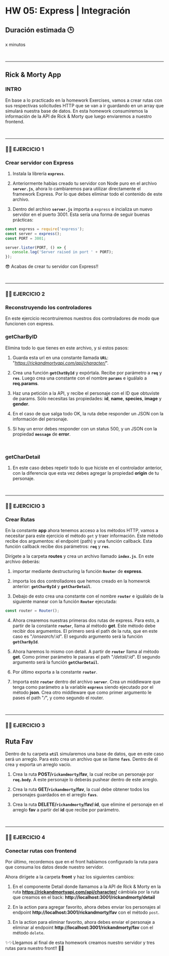 # HW 05: Express | Integración

## **Duración estimada 🕒**

x minutos

<br />

---

## **Rick & Morty App**

### **INTRO**

En base a lo practicado en la homework Exercises, vamos a crear rutas con sus respectivas solicitudes HTTP que se van a ir guardando en un array que simulará nuestra base de datos. En esta homework consumiremos la información de la API de Rick & Morty que luego enviaremos a nuestro frontend.

<br />

---

### **👩‍💻 EJERCICIO 1**

### **Crear servidor con Express**

1. Instala la librería **`express`**.

2. Anteriormente habías creado tu servidor con Node puro en el archivo **`server.js`**, ahora lo cambiaremos para utilizar directamente el framework Express. Por lo que debes eliminar todo el contenido de este archivo.

3. Dentro del archivo **`server.js`** importa a `express` e incializa un nuevo servidor en el puerto 3001. Esta sería una forma de seguir buenas prácticas:

```javascript
const express = require('express');
const server = express();
const PORT = 3001;

server.lister(PORT, () => {
   console.log('Server raised in port ' + PORT);
});
```

😎 Acabas de crear tu servidor con Express!!

<br />

---

### **👩‍💻 EJERCICIO 2**

### **Reconstruyendo los controladores**

En este ejercicio recontruiremos nuestros dos controladores de modo que funcionen con express.

### **getCharByID**

Elimina todo lo que tienes en este archivo, y si estos pasos:

1. Guarda esta url en una constante llamada **`URL`**: "_https://rickandmortyapi.com/api/character/_".

2. Crea una función **`getChatById`** y expórtala. Recibe por parámetro a **`req`** y **`res`**. Luego crea una constante con el nombre **`params`** e iguálalo a **req.params**.

3. Haz una petición a la API, y recibe el personaje con el ID que obtuviste de params. Sólo necesitas las propiedades: **id**, **name**, **species**, **image** y **gender**.

4. En el caso de que salga todo OK, la ruta debe responder un JSON con la información del personaje.

5. Si hay un error debes responder con un status 500, y un JSON con la propiedad **`message`** de **error**.

</br>

### **getCharDetail**

1. En este caso debes repetir todo lo que hiciste en el controlador anterior, con la diferencia que esta vez debes agregar la propiedad **origin** de tu personaje.

<br />

---

### **👩‍💻 EJERCICIO 3**

### **Crear Rutas**

En la constante **app** ahora tenemos acceso a los métodos HTTP, vamos a necesitar para este ejercicio el método `get` y traer información. Este método recibe dos argumentos: el endpoint (path) y una función callback. Esta función callback recibe dos parámetros: **`req`** y **`res`**.

Dirígete a la carpeta **routes** y crea un archivo llamado **`index.js`**. En este archivo deberás:

1. importar mediante destructuring la función **`Router`** de **express**.

2. importa los dos controlladores que hemos creado en la homewrok anterior: **`getCharById`** y **`getCharDetail`**.

3. Debajo de esto crea una constante con el nombre **`router`** e iguálalo de la siguiente manear con la función **`Router`** ejecutada:

```javascript
const router = Router();
```

4. Ahora crearemos nuestras primeras dos rutas de express. Para esto, a partir de la constante **`router`**, llama al método **get**. Este método debe recibir dos argumentos. El primero será el path de la ruta, que en este caso es "_/onsearch/:id_". El segundo argumento será la función **`getCharById`**.

5. Ahora haremos lo mismo con detail. A partir de **`router`** llama al método **get**. Como primer parámetro le pasaras el path "_/detail/:id_". El segundo argumento será la función **`getCharDetail`**.

6. Por último exporta a la constante **`router`**.

7. Importa este **`router`** dentro del archivo **`server`**. Crea un middleware que tenga como parámetro a la variable **`express`** siendo ejecutado por el método **json**. Crea otro middleware que como primer argumento le pases el path "_/_", y como segundo el router.

<br />

---

### **👩‍💻 EJERCICIO 3**

## **Ruta Fav**

Dentro de tu carpeta **`util`** simularemos una base de datos, que en este caso será un arreglo. Para esto crea un archivo que se llame **`favs`**. Dentro de él crea y exporta un arreglo vacío.

1. Crea la ruta **POST/`rickandmorty`/fav**, la cual recibe un personaje por **`req.body`**. A este personaje lo deberás pushear dentro de este arreglo.

2. Crea la ruta **GET/`rickandmorty`/fav**, la cual debe obtener todos los personajes guardados en el arreglo **`favs`**.

3. Crea la ruta **DELETE/`rickandmorty`/fav/:id**, que elimine el personaje en el arreglo **fav** a partir del **id** que recibe por parámetro.

<br />

---

### **👩‍💻 EJERCICIO 4**

### **Conectar rutas con frontend**

Por último, recordemos que en el front habíamos configurado la ruta para que consuma los datos desde nuestro servidor.

Ahora dirígete a la carpeta **front** y haz los siguientes cambios:

1. En el componente Detail donde llamamos a la API de Rick & Morty en la ruta **https://rickandmortyapi.com/api/character/** cámbiala por la ruta que creamos en el back: **http://localhost:3001/rickandmorty/detail**

2. En la action para agregar favorito, ahora debes enviar los personajes al endpoint **http://localhost:3001/rickandmorty/fav** con el método `post`.

3. En la action para eliminar favorito, ahora debes enviar el personaje a eliminar al endpoint **http://localhost:3001/rickandmorty/fav** con el método `delete`.

✨✨Llegamos al final de esta homework creamos nuestro servidor y tres rutas para nuestro front!! 🚀🚀
